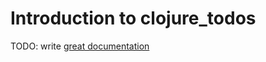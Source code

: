 # Introduction to clojure_todos

TODO: write [great documentation](http://jacobian.org/writing/what-to-write/)
